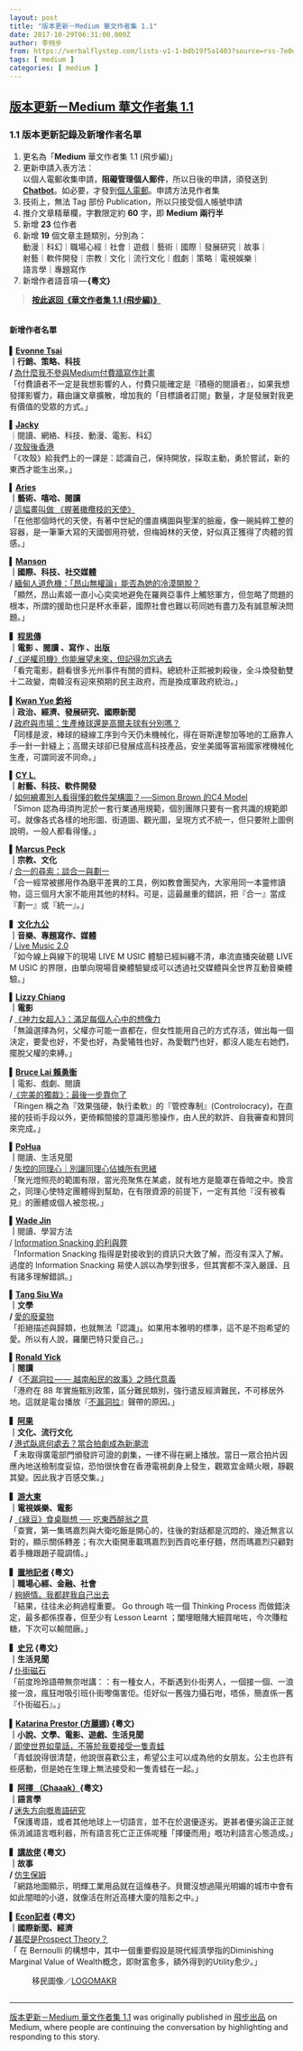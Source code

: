```yaml
---
layout: post
title: "版本更新－Medium 華文作者集 1.1"
date: 2017-10-29T06:31:00.000Z
author: 李飛步
from: https://verbalflystep.com/lists-v1-1-bdb19f5a1403?source=rss-7e0de79fece------2
tags: [ medium ]
categories: [ medium ]
---
```

<!--1509258660000-->
[版本更新－Medium 華文作者集 1.1](https://verbalflystep.com/lists-v1-1-bdb19f5a1403?source=rss-7e0de79fece------2)
------

<div>
<h3>1.1 版本更新記錄及新增作者名單</h3><ol><li>更名為「<strong>Medium</strong> 華文作者集 1.1 (飛步編)」</li><li>更新申請入表方法：<br>以個人電郵收集申請，<strong>阻礙管理個人郵件</strong>，所以日後的申請，須發送到 <a href="https://goo.gl/WucJyY"><strong>Chatbot</strong></a>。如必要，才發到<a href="mailto:verbalflystep@gmail.com">個人電郵</a>。申請方法見作者集</li><li>技術上，無法 Tag 部份 Publication，所以只接受個人帳號申請</li><li>推介文章精華欄，字數限定約 <strong>60</strong> 字，即 <strong>Medium</strong> <strong>兩行半</strong></li><li>新增 <strong>23</strong> 位作者</li><li>新增 <strong>19</strong> 個文章主題類別，分別為：<br>動漫｜科幻｜職場心經｜社會｜遊戲｜藝術｜國際｜發展研究｜故事｜<br>射藝｜軟件開發｜宗教｜文化｜流行文化｜戲劇｜策略｜電視娛樂｜<br>語言學｜專題寫作</li><li>新增作者語音項 —<strong> {粵文}</strong></li></ol><blockquote><a href="https://goo.gl/yi7gkG"><strong>按此返回《華文作者集 1.1 (飛步編)》</strong></a></blockquote><figure><img alt="" src="https://cdn-images-1.medium.com/max/1024/1*ryNt2jbbDwgddX4hhYcB8g.jpeg" /></figure><h4>新增作者名單</h4><p><strong>▍</strong><a href="https://medium.com/u/a06b9f60d808"><strong>Evonne Tsai</strong></a><strong><br>｜行銷、策略、科技<br>/ </strong><a href="https://goo.gl/aJQ2Ln">為什麼我不參與Medium付費牆寫作計畫</a><br>「付費讀者不一定是我想影響的人，付費只能確定是『積極的閱讀者』，如果我想發揮影響力，藉由讓文章擴散，增加我的「目標讀者訂閱」數量，才是發展對我更有價值的受眾的方式。」</p><p><strong>▍</strong><a href="https://medium.com/u/16d3a8d731c1"><strong>Jacky</strong></a><br>｜閱讀、網絡、科技、動漫、電影、科幻<br>/ <a href="https://goo.gl/8JpurT">攻殼後香港</a><br>「《攻殼》給我們上的一課是：認識自己，保持開放，採取主動，勇於嘗試，新的東西才能生出來。」</p><p>▍<a href="https://medium.com/u/988305609024"><strong>Aries</strong></a><strong> <br>｜藝術、嘻哈、閱讀</strong><br>/ <a href="https://goo.gl/jhVMQ5">這幅畫叫做 《握著橄欖枝的天使》</a><br>「在他那個時代的天使，有著中世紀的僵直構圖與聖潔的臉龐，像一碗純粹工整的容器，是一筆筆大寫的天國御用符號，但梅姆林的天使，好似真正獲得了肉體的質感。」</p><p>▍<a href="https://medium.com/u/4e03a50fc0dc"><strong>Manson</strong></a><strong> <br>｜國際、科技、社交媒體</strong><br>/ <a href="https://goo.gl/yZB6mj">緬甸人道危機：「昂山無權論」能否為她的冷漠開脫？</a><br>「顯然，昂山素姬一直小心奕奕地避免在羅興亞事件上觸怒軍方，但忽略了問題的根本，所謂的援助也只是杯水車薪，國際社會也難以苟同她有盡力及有誠意解決問題。」</p><p><strong>▍</strong><a href="https://medium.com/u/c808e932d47f"><strong>程思傳</strong></a><strong> <br>｜電影 、閱讀 、寫作 、出版<br>/ </strong><a href="https://goo.gl/s2Ndxh">《逆權司機》你能展望未來，但記得勿忘過去</a><br>「看完電影，翻看很多光州事件有關的資料。總統朴正熙被刺殺後，全斗煥發動雙十二政變，南韓沒有迎來預期的民主政府，而是換成軍政府統治。」</p><p><strong>▍</strong><a href="https://medium.com/u/d1ff380478f6"><strong>Kwan Yue 鈞裕</strong></a><strong><br>｜政治、經濟、發展研究、國際新聞<br>/ </strong><a href="https://goo.gl/kjzQRn">政府與市場：生產棒球還是高爾夫球有分別嗎？</a><strong><br>「</strong>同樣是波，棒球的縫線工序到今天仍未機械化，得在哥斯達黎加等地的工廠靠人手一針一針縫上；高爾夫球卻已發展成高科技產品，安坐美國等富裕國家裡機械化生產，可謂同波不同命。」</p><p><strong>▍</strong><a href="https://medium.com/u/8a9247ac3f7"><strong>CY L.</strong></a><strong><br>｜射藝、科技、軟件開發</strong><br>/ <a href="https://goo.gl/ymYZR5">如何繪畫別人看得懂的軟件架構圖？──Simon Brown 的C4 Model</a><br>「Simon 認為毋須拘泥於一套行業通用規範，個別團隊只要有一套共識的規範即可。就像各式各樣的地形圖、街道圖、觀光圖，呈現方式不統一，但只要附上圖例說明，一般人都看得懂。」</p><p><strong>▍</strong><a href="https://medium.com/u/ffd7d7577dab"><strong>Marcus Peck</strong></a><strong><br>｜宗教、文化</strong><br>/ <a href="https://goo.gl/fKHYiE">合一的尋索：談合一與劃一</a><br>「合一經常被挪用作為磨平差異的工具，例如教會團契內，大家用同一本靈修讀物，這三個月大家不能用其他的材料。可是，這最嚴重的錯誤，把『合一』當成『劃一』或『統一』。」</p><p><strong>▍</strong><a href="https://medium.com/u/8594a5bf2dfe"><strong>文化九公</strong></a><br><strong>｜音樂、專題寫作、媒體 </strong><br>/ <a href="https://goo.gl/r6EWpP">Live Music 2.0</a><br> 「如今線上與線下的現場 LIVE M USIC 體驗已經糾纏不清，串流直播突破聽 LIVE M USIC 的界限，由單向現場音樂體驗變成可以透過社交媒體與全世界互動音樂體驗。」</p><p><strong>▍</strong><a href="https://medium.com/u/62c83ff42cf7"><strong>Lizzy Chiang</strong></a><strong><br>｜電影<br>/ </strong><a href="https://goo.gl/4qHXbv">《神力女超人》：滿足每個人心中的想像力</a><br>「無論選擇為何，父權亦可能一直都在，但女性能用自己的方式存活，做出每一個決定，要愛也好，不愛也好，為愛犧牲也好，為愛戰鬥也好，都沒人能左右她們，擺脫父權的束縛。」</p><p><strong>▍</strong><a href="https://medium.com/u/5a07ec8713a4"><strong>Bruce Lai 賴勇衡</strong></a><strong><br>｜</strong>電影、戲劇、閱讀<br>/<a href="https://goo.gl/f6c24i">《完美的獨裁》：最後一步靠你了</a><br>「Ringen 稱之為『效果強硬，執行柔軟』的『管控專制』(Controlocracy)，在直接的技術手段以外，更倚賴間接的意識形態操作，由人民的默許、自我審查和贊同來完成。」</p><p><strong>▍</strong><a href="https://medium.com/u/3b28367cb44e"><strong>PoHua</strong></a><strong><br>｜</strong>閱讀、生活見聞<br>/ <a href="https://goo.gl/reJXqY">失控的同理心｜別讓同理心佔據所有思緒</a><br>「聚光燈照亮的範圍有限，當光亮聚焦在某處，就有地方是籠罩在昏暗之中。換言之，同理心使特定團體得到幫助，在有限資源的前提下，一定有其他『沒有被看見』的團體或個人被忽視。」</p><p><strong>▍</strong><a href="https://medium.com/u/9c3ee9049a3f"><strong>Wade Jin</strong></a><strong><br>｜</strong>閱讀、學習方法<strong><br></strong>/ <a href="https://goo.gl/XQXTzy">Information Snacking 的利與弊</a><br>「Information Snacking 指得是對接收到的資訊只大致了解，而沒有深入了解。過度的 Information Snacking 易使人誤以為學到很多，但其實都不深入嚴謹、且有諸多理解錯誤。」</p><p><strong>▍</strong><a href="https://medium.com/u/9b40789035bf"><strong>Tang Siu Wa</strong></a><strong><br>｜文學<br>/ </strong><a href="https://goo.gl/yxPbP7">愛的廢棄物</a><br>「拒絕描述與歸類，也就無法「認識」。如果用本雅明的標準，這不是不抱希望的愛。所以有人說，羅蘭巴特只愛自己。」</p><p><strong>▍</strong><a href="https://medium.com/u/668c210e23e0"><strong>Ronald Yick</strong></a><strong><br>｜閱讀<br>/ </strong>《<a href="https://goo.gl/YbMwNV">不漏洞拉 — — 越南船民的故事》之時代意義</a><br>「港府在 88 年實施甄別政策，區分難民類別，強行遣反經濟難民，不可移居外地。這就是電台播放『<a href="https://www.youtube.com/watch?v=lSgkqCJpnjI">不漏洞拉</a>』聲帶的原因。」</p><p><strong>▍</strong><a href="https://medium.com/u/3ef969d8b398"><strong>阿果</strong></a><strong><br>｜文化、流行文化<br>/ </strong><a href="https://goo.gl/ma2gm8">港式臥底何處去？當合拍劇成為新潮流</a><br><strong>「 </strong>未取得廣電部門頒發許可證的劇集，一律不得在網上播放。當日一眾合拍片因應內地送檢制度妥協，恐怕很快會在香港電視劇身上發生，觀眾宜金睛火眼，靜觀其變。因此我才百感交集。」</p><p><strong>▍</strong><a href="https://medium.com/u/d470d211146e"><strong>游大東</strong></a><strong><br>｜電視娛樂、電影<br>/ </strong><a href="https://goo.gl/fMQPnm">《綠豆》食桌聯想 ── 吃東西醉翁之意</a><br>「查實，第一集瑪嘉烈與大衛吃飯是開心的，往後的對話都是沉悶的、幾近無言以對的，顯示關係轉差；有次大衛開車載瑪嘉烈到西貢吃車仔麵，然而瑪嘉烈只顧對着手機跟趙子龍調情。」</p><p><strong>▍</strong><a href="https://medium.com/u/71094848e741"><strong>置地記者</strong></a><strong> {粵文}</strong><br><strong>｜職場心經、金融、社會</strong><br>/ <a href="https://goo.gl/atCRc5">夠絕情。我都趕我自己出去</a><br>「結果，往往未必夠過程重要。 Go through 咗一個 Thinking Process 而做錯決定，最多都係揼春，但至少有 Lesson Learnt ；闔埋眼賭大細買啱咗，今次賺粒糖，下次可以輸間廠。」</p><p><strong>▍</strong><a href="https://medium.com/u/f7e8780535d3"><strong>史兄</strong></a><strong> {粵文}<br>｜生活見聞<br>/ </strong><a href="https://goo.gl/eEaeGi">仆街磁石</a><br>「前度玲玲語帶無奈咁講：：有一種女人，不斷遇到仆街男人，一個接一個、一浪接一浪，瘋狂咁吸引班仆街嚟傷害佢。佢好似一舊強力攝石咁，唔係，簡直係一舊『仆街磁石』。」</p><p><strong>▍</strong><a href="https://medium.com/u/9e1b21fcd743"><strong>Katarina Prestor (方麗娜)</strong></a><strong> {粵文}<br>｜小說、文學、電影、遊戲、生活見聞</strong><br>/ <a href="https://goo.gl/5oM9mu">即使世界如童話，不等於我要接受一隻青蛙</a><br>「青蛙說得很清楚，他說很喜歡公主，希望公主可以成為他的女朋友。公主也許有些感動，但是她在生理上無法接受和一隻青蛙在一起。」</p><p><strong>▍</strong><a href="https://medium.com/u/d609b01e72bd"><strong>阿擇 （Chaaak）</strong></a><strong>{粵文}<br>｜語言學<br>/ </strong><a href="https://goo.gl/tZtavF">迷失方向嘅粵語研究</a><strong><br>「</strong>保護粵語，或者其他地球上一切語言，並不在於選優逐劣。更甚者優劣論正正就係消滅語言嘅利器，所有語言死亡正正係呢種「擇優而用」嘅功利語言心態造成。」</p><p><strong>▍</strong><a href="https://medium.com/u/a32dbe5c7d80"><strong>講故佬</strong></a><strong> {粵文}<br>｜故事<br>/ </strong><a href="https://goo.gl/Sm47VH">仿生保姆</a><br>「網路地圖顯示，明輝工業用品就在這條巷子。貝爾沒想過陽光明媚的城市中會有如此闇暗的小道，就像活在附近高樓大廈的陰影之中。」</p><p><strong>▍</strong><a href="https://medium.com/u/cad8149f8c7"><strong>Econ記者</strong></a><strong> {粵文}<br>｜國際新聞、經濟<br>/ </strong><a href="https://goo.gl/6YNqvz">甚麼是Prospect Theory？</a><br>「 在 Bernoulli 的構想中，其中一個重要假設是現代經濟學指的Diminishing Marginal Value of Wealth概念，即財富愈多，額外得到的Utility愈少。」</p><figure><img alt="" src="https://cdn-images-1.medium.com/max/1024/1*eJgnMz90tUR_EuU9LP2iQw.png" /><figcaption>移民圖像／<a href="http://logomakr.com/4et9AJ">LOGOMAKR</a></figcaption></figure><img src="https://medium.com/_/stat?event=post.clientViewed&referrerSource=full_rss&postId=bdb19f5a1403" width="1" height="1" alt=""><hr><p><a href="https://verbalflystep.com/lists-v1-1-bdb19f5a1403">版本更新－Medium 華文作者集 1.1</a> was originally published in <a href="https://verbalflystep.com">飛步出品</a> on Medium, where people are continuing the conversation by highlighting and responding to this story.</p>
</div>
